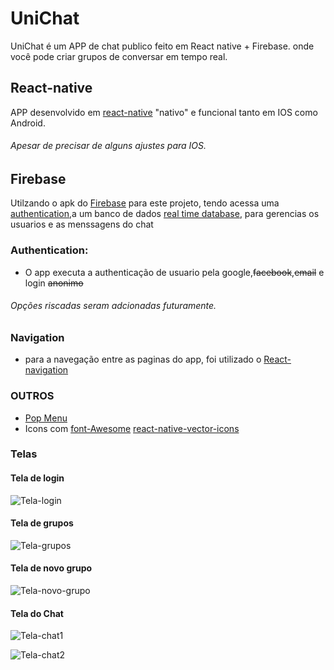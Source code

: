 # UniChat
UniChat é um APP de chat publico feito em React native + Firebase. onde você pode criar grupos de conversar em tempo real.

## React-native
APP desenvolvido em [react-native](https://facebook.github.io/react-native/) "nativo" e funcional tanto em IOS como Android.
###### Apesar de precisar de alguns ajustes para IOS.
## Firebase
Utilzando o apk do [Firebase](https://firebase.google.com/?gclid=CjwKCAiAg9rxBRADEiwAxKDTusY8YIabp0IPpZnm6cA4X5ZxvVoA4HAmPaUTPJCjkmEy9_d-atbFaBoCSWgQAvD_BwE)  para este projeto, tendo acessa uma [authentication](https://firebase.google.com/docs/auth/android/google-signin),a um banco de dados [real time database](https://firebase.google.com/docs/database/?gclid=CjwKCAiAg9rxBRADEiwAxKDTut0lDqpDtX7dG1-DlYilPSFzcZXW7zVIvdUCQMMmy9_gUjqBC69mOhoCI-MQAvD_BwE), para gerencias os usuarios e as menssagens do chat

### Authentication:
 - O app executa a authenticação de usuario pela google,~~facebook~~,~~email~~ e login ~~anonimo~~ 
###### Opções riscadas seram adcionadas futuramente.

### Navigation
 - para a navegação entre as paginas do app, foi utilizado o [React-navigation](https://reactnavigation.org/)

### OUTROS
 - [Pop Menu](https://github.com/instea/react-native-popup-menu)
 - Icons com [font-Awesome](https://fontawesome.com/icons?d=gallery) [react-native-vector-icons](https://github.com/oblador/react-native-vector-icons)
 
 ### Telas
 
 #### Tela de login
   ![Tela-login](https://user-images.githubusercontent.com/43863949/73607533-fc168780-4595-11ea-951e-8fa82bf0d33d.jpeg)
   
   
 #### Tela de grupos
   ![Tela-grupos](https://user-images.githubusercontent.com/43863949/73607539-0a64a380-4596-11ea-8536-d672bb7a426c.jpeg)
   
   
 #### Tela de novo grupo
   ![Tela-novo-grupo](https://user-images.githubusercontent.com/43863949/73607542-105a8480-4596-11ea-8144-26bcc5ec2d43.jpeg)
   
 #### Tela do Chat
   ![Tela-chat1](https://user-images.githubusercontent.com/43863949/73607544-12244800-4596-11ea-9616-ebdf65d94638.jpeg)

   ![Tela-chat2](https://user-images.githubusercontent.com/43863949/73607545-13ee0b80-4596-11ea-8685-d89891a9775f.jpeg)
 
 
 

